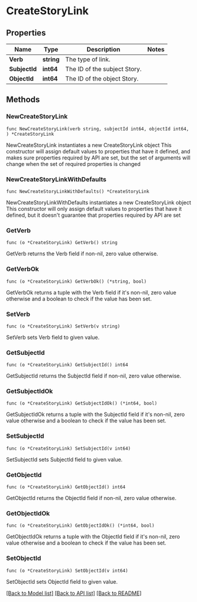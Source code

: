 # CreateStoryLink

## Properties

Name | Type | Description | Notes
------------ | ------------- | ------------- | -------------
**Verb** | **string** | The type of link. | 
**SubjectId** | **int64** | The ID of the subject Story. | 
**ObjectId** | **int64** | The ID of the object Story. | 

## Methods

### NewCreateStoryLink

`func NewCreateStoryLink(verb string, subjectId int64, objectId int64, ) *CreateStoryLink`

NewCreateStoryLink instantiates a new CreateStoryLink object
This constructor will assign default values to properties that have it defined,
and makes sure properties required by API are set, but the set of arguments
will change when the set of required properties is changed

### NewCreateStoryLinkWithDefaults

`func NewCreateStoryLinkWithDefaults() *CreateStoryLink`

NewCreateStoryLinkWithDefaults instantiates a new CreateStoryLink object
This constructor will only assign default values to properties that have it defined,
but it doesn't guarantee that properties required by API are set

### GetVerb

`func (o *CreateStoryLink) GetVerb() string`

GetVerb returns the Verb field if non-nil, zero value otherwise.

### GetVerbOk

`func (o *CreateStoryLink) GetVerbOk() (*string, bool)`

GetVerbOk returns a tuple with the Verb field if it's non-nil, zero value otherwise
and a boolean to check if the value has been set.

### SetVerb

`func (o *CreateStoryLink) SetVerb(v string)`

SetVerb sets Verb field to given value.


### GetSubjectId

`func (o *CreateStoryLink) GetSubjectId() int64`

GetSubjectId returns the SubjectId field if non-nil, zero value otherwise.

### GetSubjectIdOk

`func (o *CreateStoryLink) GetSubjectIdOk() (*int64, bool)`

GetSubjectIdOk returns a tuple with the SubjectId field if it's non-nil, zero value otherwise
and a boolean to check if the value has been set.

### SetSubjectId

`func (o *CreateStoryLink) SetSubjectId(v int64)`

SetSubjectId sets SubjectId field to given value.


### GetObjectId

`func (o *CreateStoryLink) GetObjectId() int64`

GetObjectId returns the ObjectId field if non-nil, zero value otherwise.

### GetObjectIdOk

`func (o *CreateStoryLink) GetObjectIdOk() (*int64, bool)`

GetObjectIdOk returns a tuple with the ObjectId field if it's non-nil, zero value otherwise
and a boolean to check if the value has been set.

### SetObjectId

`func (o *CreateStoryLink) SetObjectId(v int64)`

SetObjectId sets ObjectId field to given value.



[[Back to Model list]](../README.md#documentation-for-models) [[Back to API list]](../README.md#documentation-for-api-endpoints) [[Back to README]](../README.md)


